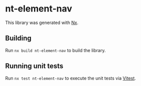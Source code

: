 # nt-element-nav

This library was generated with [Nx](https://nx.dev).

## Building

Run `nx build nt-element-nav` to build the library.

## Running unit tests

Run `nx test nt-element-nav` to execute the unit tests via [Vitest](https://vitest.dev/).
